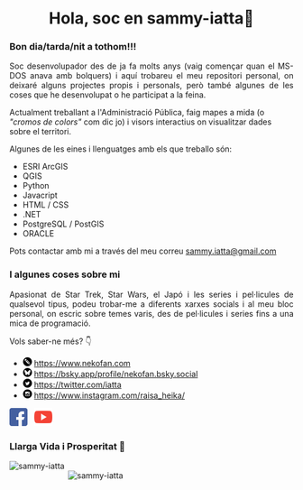 <!--
### Hi there 👋


**sammy-iatta/sammy-iatta** is a ✨ _special_ ✨ repository because its `README.md` (this file) appears on your GitHub profile.

Here are some ideas to get you started:

- 🔭 I’m currently working on ...
- 🌱 I’m currently learning ...
- 👯 I’m looking to collaborate on ...
- 🤔 I’m looking for help with ...
- 💬 Ask me about ...
- 📫 How to reach me: ...
- 😄 Pronouns: ...
- ⚡ Fun fact: ...
-->
<h1 align="center">Hola, soc en sammy-iatta👋</h1>
<h3 align="left">Bon dia/tarda/nit a tothom!!!</h3>
<p align="justify">
Soc desenvolupador des de ja fa molts anys (vaig començar quan el MS-DOS anava amb bolquers) i aquí trobareu el meu repositori personal, on deixaré alguns projectes propis i personals, però també algunes de les coses que he desenvolupat o he participat a la feina.

Actualment treballant a l'Administració Pública, faig mapes a mida (o *"cromos de colors"* com dic jo) i visors interactius on visualitzar dades sobre el territori.

Algunes de les eines i llenguatges amb els que treballo són:

- ESRI ArcGIS
- QGIS
- Python
- Javacript
- HTML / CSS
- .NET
- PostgreSQL / PostGIS
- ORACLE

Pots contactar amb mi a través del meu correu sammy.iatta@gmail.com
</p>

### I algunes coses sobre mi
<p align="justify">
Apasionat de Star Trek, Star Wars, el Japó i les series i pel·licules de qualsevol tipus, podeu trobar-me a diferents xarxes socials i al meu bloc personal, on escric sobre temes varis, des de pel·licules i series fins a una mica de programació. 

Vols saber-ne més? :point_down:
</p>

- <img title="Blogger" src="https://raw.githubusercontent.com/sammy-iatta/sammy-iatta/main/imatges/icona-blogger.svg" width="16" height="16"/> https://www.nekofan.com
- <img title="BlueSky" src="https://raw.githubusercontent.com/sammy-iatta/sammy-iatta/main/imatges/icona-bluesky.svg" width="16" height="16"/> https://bsky.app/profile/nekofan.bsky.social
- <img title="X / Twitter" src="https://raw.githubusercontent.com/sammy-iatta/sammy-iatta/main/imatges/icona-x-twitter.svg" width="16" height="16"/> https://twitter.com/iatta
- <img title="Instagram" src="https://raw.githubusercontent.com/sammy-iatta/sammy-iatta/main/imatges/icona-instagram.svg" width="16" height="16"/> https://www.instagram.com/raisa_heika/

[<img title="Facebook" src="https://raw.githubusercontent.com/sammy-iatta/sammy-iatta/main/imatges/icona-facebook.svg" width="32" height="32"/>](https://www.facebook.com/NekoFanBCN/)&nbsp;&nbsp;
[<img title="Youtube" src="https://raw.githubusercontent.com/sammy-iatta/sammy-iatta/main/imatges/icona-youtube.svg" width="32" height="32"/> ](https://www.youtube.com/user/SammyandRex)

### Llarga Vida i Prosperitat 🖖
<img width="400" align="left" src="https://github-readme-stats.vercel.app/api/top-langs?username=sammy-iatta&show_icons=true&locale=es&layout=compact" title="sammy-iatta" />
<img align="right" width="400" src="https://github-readme-streak-stats.herokuapp.com/?user=sammy-iatta&locale=ca" title="sammy-iatta" />
